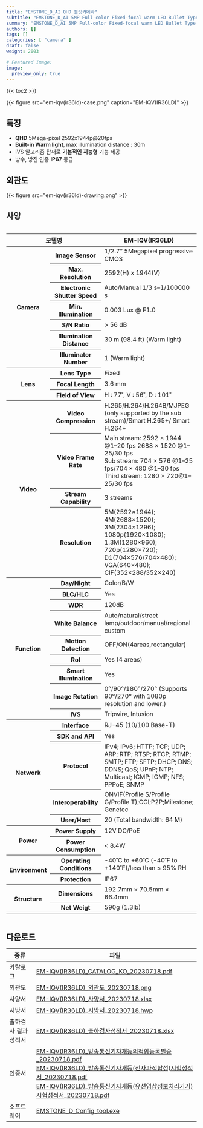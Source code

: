 ```yaml
---
title: "EMSTONE_D_AI QHD 블릿카메라"
subtitle: "EMSTONE_D_AI 5MP Full-color Fixed-focal warm LED Bullet Type Camera"
summary: "EMSTONE_D_AI 5MP Full-color Fixed-focal warm LED Bullet Type Camera"
authors: []
tags: []
categories: [ "camera" ]
draft: false
weight: 2003

# Featured Image:
image:
  preview_only: true
---
```


{{< toc2 >}}

<div class="container">
<div class="row justify-content-center align-items-center">
<div class="col-sm-6">

{{< figure src="em-iqv(ir36ld)-case.png" caption="EM-IQV(IR36LD)" >}}

</div>
</div>
</div>

<div class="container">
<div class="row justify-content-center">
<div class="col-sm-6 pl-0">

## 특징

- **QHD** 5Mega-pixel 2592x1944p@20fps
- **Built-in Warm light**, max illumination distance : 30m
- IVS 알고리즘 탑재로 **기본적인 지능형** 기능 제공
- 방수, 방진 인증 **IP67** 등급


</div>
<div class="col-sm-6 pl-0">

## 외관도

{{< figure src="em-iqv(ir36ld)-drawing.png" >}}

</div>
</div>
</div>

## 사양

<div style="overflow-x: auto">
<table class="spec">
<thead>
<tr>
<th colspan="2">모델명</th>
<th>EM-IQV(IR36LD)</th>
</tr>
</thead>
<tbody>
<tr>
<th rowspan="7">Camera</th>
<th>Image Sensor</th>
<td>1/2.7” 5Megapixel progressive CMOS</td>
</tr>
<tr>
<th>Max. Resolution</th>
<td>2592(H) x 1944(V)</td>
</tr>
<tr>
<th>Electronic Shutter Speed</th>
<td>Auto/Manual 1/3 s–1/100000 s</td>
</tr>
<tr>
<th>Min. Illumination</th>
<td>0.003 Lux @ F1.0</td>
</tr>
<tr>
<th>S/N Ratio</th>
<td>> 56 dB</td>
</tr>
<tr>
<th>Illumination Distance</th>
<td>30 m (98.4 ft) (Warm light)</td>
</tr>
<tr>
<th>Illuminator Number</th>
<td>1 (Warm light)</td>
</tr>
<tr>
<th rowspan="3">Lens</th>
<th>Lens Type</th>
<td>Fixed</td>
</tr>
<tr>
<th>Focal Length</th>
<td>3.6 mm</td>
</tr>
<tr>
<th>Field of View</th>
<td>H : 77˚, V : 56˚, D : 101˚</td>
</tr>
<tr>
<th rowspan="4">Video</th>
<th>Video Compression</th>
<td>H.265/H.264/H.264B/MJPEG (only supported by the sub stream)/Smart H.265+/ Smart H.264+</td>
</tr>
<tr>
<th>Video Frame Rate</th>
<td>Main stream: 2592 × 1944 @1–20 fps 2688 × 1520 @1–25/30 fps<br>Sub stream: 704 × 576 @1–25 fps/704 × 480 @1–30 fps<br>Third stream: 1280 × 720@1–25/30 fps</td>
</tr>
<tr>
<th>Stream Capability</th>
<td>3 streams</td>
</tr>
<tr>
<th>Resolution</th>
<td>5M(2592×1944); 4M(2688×1520); 3M(2304×1296); 1080p(1920×1080); 1.3M(1280×960); 720p(1280×720); D1(704×576/704×480); VGA(640×480); CIF(352×288/352×240)</td>
</tr>
<th rowspan="9">Function</th>
<th>Day/Night</th>
<td>Color/B/W</td>
</tr>
<tr>
<th>BLC/HLC</th>
<td>Yes</td>
</tr>
<tr>
<th>WDR</th>
<td>120dB</td>
</tr>
<tr>
<th>White Balance</th>
<td>Auto/natural/street lamp/outdoor/manual/regional custom</td>
</tr>
<tr>
<th>Motion Detection</th>
<td>OFF/ON(4areas,rectangular)</td>
</tr>
<tr>
<th>RoI</th>
<td>Yes (4 areas)</td>
</tr>
<tr>
<th>Smart Illumination</th>
<td>Yes</td>
</tr>
<tr>
<th>Image Rotation</th>
<td>0°/90°/180°/270° (Supports 90°/270° with 1080p resolution and lower.)</td>
</tr>
<tr>
<th>IVS</th>
<td>Tripwire, Intusion</td>
</tr>
<th rowspan="5">Network</th>
<th>Interface</th>
<td>RJ-45 (10/100 Base-T)</td>
</tr>
<tr>
<th>SDK and API</th>
<td>Yes</td>
</tr>
<tr>
<th>Protocol</th>
<td>IPv4; IPv6; HTTP; TCP; UDP; ARP; RTP; RTSP; RTCP; RTMP; SMTP; FTP; SFTP; DHCP; DNS; DDNS; QoS; UPnP; NTP; Multicast; ICMP; IGMP; NFS; PPPoE; SNMP</td>
</tr>
<tr>
<th>Interoperability</th>
<td>ONVIF(Profile S/Profile G/Profile T);CGI;P2P;Milestone; Genetec</td>
</tr>
<tr>
<th>User/Host</th>
<td>20 (Total bandwidth: 64 M)</td>
</tr>
<th rowspan="2">Power</th>
<th>Power Supply</th>
<td>12V DC/PoE</td>
</tr>
<tr>
<th>Power Consumption</th>
<td>< 8.4W</td>
</tr>
<th rowspan="2">Environment</th>
<th>Operating Conditions</th>
<td>-40˚C to +60˚C (-40˚F to +140˚F)/less than ≤ 95% RH</td>
</tr>
<tr>
<th>Protection</th>
<td>IP67</td>
</tr>
<th rowspan="2">Structure</th>
<th>Dimensions</th>
<td>192.7mm × 70.5mm × 66.4mm</td>
</tr>
<tr>
<th>Net Weigt</th>
<td>590g (1.3lb)</td>
</tr>
</tbody>
</table>
</div>

## 다운로드

종류 | 파일
---- | ----
카탈로그 | [EM-IQV(IR36LD)_CATALOG_KO_20230718.pdf](https://www.emstone.com/data/sales/ko/EM-IQV(IR36LD)_CATALOG_KO_20230718.pdf)
외관도 | [EM-IQV(IR36LD)_외관도_20230718.png](https://www.emstone.com/data/sales/ko/EM-IQV(IR36LD)_외관도_20230718.png)
사양서 | [EM-IQV(IR36LD)_사양서_20230718.xlsx](https://www.emstone.com/data/sales/ko/EM-IQV(IR36LD)_사양서_20230718.xlsx)
시방서 | [EM-IQV(IR36LD)_시방서_20230718.hwp](https://www.emstone.com/data/sales/ko/EM-IQV(IR36LD)_시방서_20230718.hwp)
출하검사 결과 성적서 | [EM-IQV(IR36LD)_출하검사성적서_20230718.xlsx](https://www.emstone.com/data/sales/ko/EM-IQV(IR36LD)_출하검사성적서_20230718.xlsx)
인증서 | [EM-IQV(IR36LD)_방송통신기자재등의적합등록필증_20230718.pdf](https://www.emstone.com/data/sales/ko/EM-IQV(IR36LD)_방송통신기자재등의적합등록필증_20230718.pdf)<br>[EM-IQV(IR36LD)_방송통신기자재등(전자파적합성)시험성적서_20230718.pdf](https://www.emstone.com/data/sales/ko/EM-IQV(IR36LD)_방송통신기자재등(전자파적합성)시험성적서_20230718.pdf)<br>[EM-IQV(IR36LD)_방송통신기자재등(유선영상정보처리기기)시험성적서_20230718.pdf](https://www.emstone.com/data/sales/ko/EM-IQV(IR36LD)_방송통신기자재등(유선영상정보처리기기)시험성적서_20230718.pdf)
소프트웨어 | [EMSTONE_D_Config_tool.exe](https://www.emstone.com/data/sales/ko/EMSTONE_D_Config_tool.exe)
